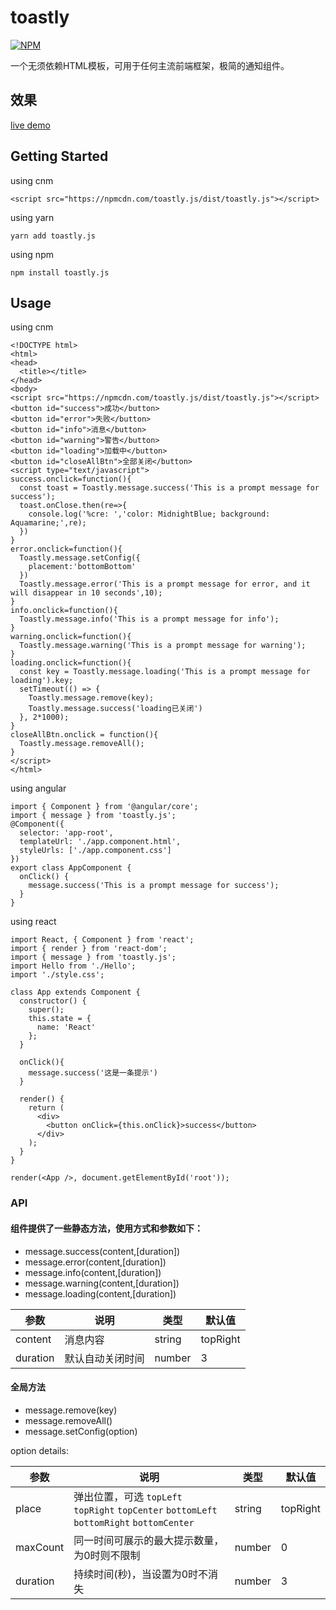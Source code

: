 # toastly
[![NPM](https://nodei.co/npm/toastly.js.png)](https://nodei.co/npm/toastly.js/)

一个无须依赖HTML模板，可用于任何主流前端框架，极简的通知组件。
## 效果
[live demo](https://alanlang.github.io/toastly/)

## Getting Started
using cnm
```
<script src="https://npmcdn.com/toastly.js/dist/toastly.js"></script>
```
using yarn 
```
yarn add toastly.js
```
using npm
```
npm install toastly.js
```

## Usage
using cnm
```
<!DOCTYPE html>
<html>
<head>
  <title></title>
</head>
<body>
<script src="https://npmcdn.com/toastly.js/dist/toastly.js"></script>
<button id="success">成功</button>
<button id="error">失败</button>
<button id="info">消息</button>
<button id="warning">警告</button>
<button id="loading">加载中</button>
<button id="closeAllBtn">全部关闭</button>
<script type="text/javascript">
success.onclick=function(){
  const toast = Toastly.message.success('This is a prompt message for success');
  toast.onClose.then(re=>{
    console.log('%cre: ','color: MidnightBlue; background: Aquamarine;',re);
  })
}
error.onclick=function(){
  Toastly.message.setConfig({
    placement:'bottomBottom'
  })
  Toastly.message.error('This is a prompt message for error, and it will disappear in 10 seconds',10);
}
info.onclick=function(){
  Toastly.message.info('This is a prompt message for info');
}
warning.onclick=function(){
  Toastly.message.warning('This is a prompt message for warning');
}
loading.onclick=function(){
  const key = Toastly.message.loading('This is a prompt message for loading').key;
  setTimeout(() => {
    Toastly.message.remove(key);
    Toastly.message.success('loading已关闭')
  }, 2*1000);
}
closeAllBtn.onclick = function(){
  Toastly.message.removeAll();
}
</script>
</html>
```
using angular
```
import { Component } from '@angular/core';
import { message } from 'toastly.js';
@Component({
  selector: 'app-root',
  templateUrl: './app.component.html',
  styleUrls: ['./app.component.css']
})
export class AppComponent {
  onClick() {
    message.success('This is a prompt message for success');
  }
}
```
using react
```
import React, { Component } from 'react';
import { render } from 'react-dom';
import { message } from 'toastly.js';
import Hello from './Hello';
import './style.css';

class App extends Component {
  constructor() {
    super();
    this.state = {
      name: 'React'
    };
  }

  onClick(){
    message.success('这是一条提示')
  }

  render() {
    return (
      <div>
        <button onClick={this.onClick}>success</button>
      </div>
    );
  }
}

render(<App />, document.getElementById('root'));
```

### API
#### 组件提供了一些静态方法，使用方式和参数如下：
* message.success(content,[duration])
* message.error(content,[duration])
* message.info(content,[duration])
* message.warning(content,[duration])
* message.loading(content,[duration])

| 参数  | 说明                                                         | 类型   | 默认值   |
| ----- | ------------------------------------------------------------ | ------ | -------- |
| content | 消息内容 | string | topRight |
| duration | 默认自动关闭时间                           | number | 3 |

#### 全局方法
* message.remove(key)
* message.removeAll()
* message.setConfig(option)

option details:

| 参数  | 说明                                                         | 类型   | 默认值   |
| ----- | ------------------------------------------------------------ | ------ | -------- |
| place | 弹出位置，可选 `topLeft` `topRight` `topCenter` `bottomLeft` `bottomRight` `bottomCenter`  | string | topRight |
| maxCount | 同一时间可展示的最大提示数量，为0时则不限制                              | number | 0 |
| duration | 持续时间(秒)，当设置为0时不消失                           | number | 3 |